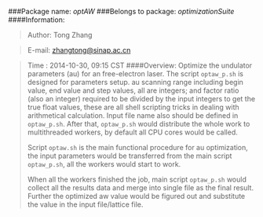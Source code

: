 ###Package name: _optAW_
###Belongs to package: _optimizationSuite_
####Information:
> Author: Tong Zhang

> E-mail: zhangtong@sinap.ac.cn

> Time  : 2014-10-30, 09:15 CST 
####Overview:
>	Optimize the undulator parameters (au) for an free-electron laser. 
>   The script <code>optaw_p.sh</code> is designed for parameters setup. au 
>	scanning range including begin value, end value and step values, 
>   all are integers; and factor ratio (also an integer) required to 
>   be divided by the input integers to get the true float values, 
>   these are all shell scripting tricks in dealing with arithmetical 
>   calculation. 
>	Input file name also should be defined in <code>optaw_p.sh</code>.
>	After that, <code>optaw_p.sh</code> would distribute the whole work
>	to multithreaded workers, by default all CPU cores would be called.
>
>	Script <code>optaw.sh</code> is the main functional procedure for 
>	au optimization, the input parameters would be transferred from
>	the main script <code>optaw_p.sh</code>, all the workers would start
>	to work.
>
>	When all the workers finished the job, main script <code>optaw_p.sh</code>
>	would collect all the results data and merge into single file as the
>	final result. Further the optimized aw value would be figured out
>	and substitute the value in the input file/lattice file.
